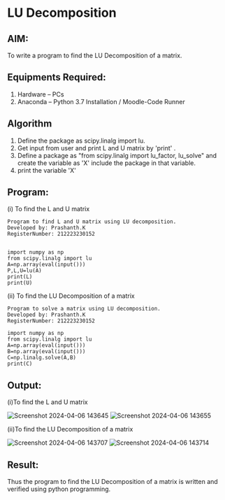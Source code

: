 # LU Decomposition 

## AIM:
To write a program to find the LU Decomposition of a matrix.

## Equipments Required:
1. Hardware – PCs
2. Anaconda – Python 3.7 Installation / Moodle-Code Runner

## Algorithm
1. Define the package as scipy.linalg import lu.
2. Get input from user and print L and U matrix by 'print' .
3. Define a package as "from scipy.linalg import lu_factor, lu_solve" and create the variable as 'X' include the package in that variable.
4. print the variable 'X'

## Program:
(i) To find the L and U matrix
```
Program to find L and U matrix using LU decomposition.
Developed by: Prashanth.K
RegisterNumber: 212223230152


import numpy as np
from scipy.linalg import lu
A=np.array(eval(input()))
P,L,U=lu(A)
print(L)
print(U)
```
(ii) To find the LU Decomposition of a matrix
```
Program to solve a matrix using LU decomposition.
Developed by: Prashanth.K
RegisterNumber: 212223230152

import numpy as np
from scipy.linalg import lu
A=np.array(eval(input()))
B=np.array(eval(input()))
C=np.linalg.solve(A,B)
print(C)

```

## Output:
(i)To find the L and U matrix

![Screenshot 2024-04-06 143645](https://github.com/PRASHANTHRATHI/LU-Decomposition/assets/145743120/60bcdfd1-ad62-4f03-a77e-ca73f851f088)
![Screenshot 2024-04-06 143655](https://github.com/PRASHANTHRATHI/LU-Decomposition/assets/145743120/979750b5-e0cb-4dca-85e5-0477ee9c65e3)

(ii)To find the LU Decomposition of a matrix

![Screenshot 2024-04-06 143707](https://github.com/PRASHANTHRATHI/LU-Decomposition/assets/145743120/0eb2a297-f10c-4471-b6bb-183f58165019)
![Screenshot 2024-04-06 143714](https://github.com/PRASHANTHRATHI/LU-Decomposition/assets/145743120/85a170ad-0cb8-43b5-81b8-bff048a71315)







## Result:
Thus the program to find the LU Decomposition of a matrix is written and verified using python programming.

